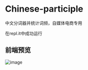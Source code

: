 # Chinese-participle
中文分词器并统计词频，自媒体电商专用

在repl.it中成功运行

## 前端预览
![image](https://github.com/712346867/Chinese-participle/assets/35997541/9e941289-ce06-4289-b90e-db96aa9cb175)
